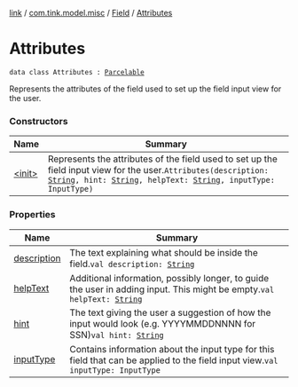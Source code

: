 [link](../../../index.md) / [com.tink.model.misc](../../index.md) / [Field](../index.md) / [Attributes](./index.md)

# Attributes

`data class Attributes : `[`Parcelable`](https://developer.android.com/reference/android/os/Parcelable.html)

Represents the attributes of the field used to set up the field input view for the user.

### Constructors

| Name | Summary |
|---|---|
| [&lt;init&gt;](-init-.md) | Represents the attributes of the field used to set up the field input view for the user.`Attributes(description: `[`String`](https://kotlinlang.org/api/latest/jvm/stdlib/kotlin/-string/index.html)`, hint: `[`String`](https://kotlinlang.org/api/latest/jvm/stdlib/kotlin/-string/index.html)`, helpText: `[`String`](https://kotlinlang.org/api/latest/jvm/stdlib/kotlin/-string/index.html)`, inputType: InputType)` |

### Properties

| Name | Summary |
|---|---|
| [description](description.md) | The text explaining what should be inside the field.`val description: `[`String`](https://kotlinlang.org/api/latest/jvm/stdlib/kotlin/-string/index.html) |
| [helpText](help-text.md) | Additional information, possibly longer, to guide the user in adding input. This might be empty.`val helpText: `[`String`](https://kotlinlang.org/api/latest/jvm/stdlib/kotlin/-string/index.html) |
| [hint](hint.md) | The text giving the user a suggestion of how the input would look (e.g. YYYYMMDDNNNN for SSN)`val hint: `[`String`](https://kotlinlang.org/api/latest/jvm/stdlib/kotlin/-string/index.html) |
| [inputType](input-type.md) | Contains information about the input type for this field that can be applied to the field input view.`val inputType: InputType` |
